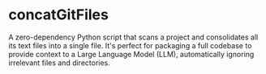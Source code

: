 # concatGitFiles
A zero-dependency Python script that scans a project and consolidates all its text files into a single file. It's perfect for packaging a full codebase to provide context to a Large Language Model (LLM), automatically ignoring irrelevant files and directories.
